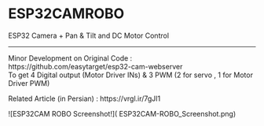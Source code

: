 # ESP32CAMROBO
ESP32 Camera + Pan &amp; Tilt and DC Motor Control
<hr>
Minor Development on Original Code : https://github.com/easytarget/esp32-cam-webserver
<br>
To get 4 Digital output (Motor Driver INs) & 3 PWM (2 for servo , 1 for Motor Driver PWM)
<p>
	Related Article (in Persian) : https://vrgl.ir/7gJI1
</p>
![ESP32CAM ROBO Screenshot!]( ESP32CAM-ROBO_Screenshot.png)
